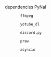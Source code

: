 dependencies
           PyNal
           
           ffmpeg
           
           yotube_dl
           
           discord.py
           
           praw
           
           asyncio
